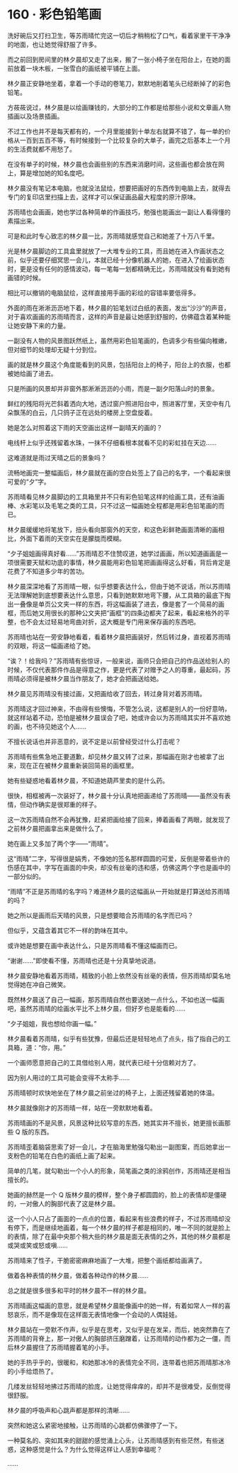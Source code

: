 # 160 · 彩色铅笔画

洗好碗后又打扫卫生，等苏雨晴忙完这一切后才稍稍松了口气，看着家里干干净净的地面，也让她觉得舒服了许多。

而之前回到房间里的林夕晨却又走了出来，搬了一张小椅子坐在阳台上，在她的面前放着一块木板，一张雪白的画纸被平铺在上面。

林夕晨正安静地坐着，拿着一个手动的卷笔刀，默默地削着笔头已经断掉了的彩色铅笔。

方莜莜说过，林夕晨是以绘画赚钱的，大部分的工作都是给那些小说和文章画人物插画以及场景插画。

不过工作也并不是每天都有的，一个月里能接到十单左右就算不错了，每一单的价格从一百到五百不等，有时候接到一个比较复杂的大单子，画完之后基本上一个月的生活费就都不用愁了。

在没有单子的时候，林夕晨也会画些别的东西来消磨时间，这些画也都会放在网上，算是增加她的知名度吧。

林夕晨没有笔记本电脑，也就没法鼠绘，想要把画好的东西传到电脑上去，就得去专门的复印店里扫描上去，这样才可以保证画品最大程度的原汁原味。

苏雨晴也会画画，她也学过各种简单的作画技巧，勉强也能画出一副让人看得懂的素描出来。

可是和此时专心致志的林夕晨一比，苏雨晴就感觉自己和她差了十万八千里。

光是林夕晨脚边的工具盒里就放了一大堆专业的工具，而且她在进入作画状态之前，似乎还要仔细冥思一会儿，本就已经十分像机器人的她，在进入了绘画状态时，更是没有任何的感情波动，每一笔每一划都精确无比，苏雨晴就没有看到她有画错的时候。

相比可以撤销的电脑鼠绘，这样直接用手画的彩绘的容错率要低得多。

外面的雨在淅淅沥沥地下着，林夕晨的铅笔划过白纸的表面，发出“沙沙”的声音，对于喜欢画画的苏雨晴而言，这样的声音是最让她感到舒服的，仿佛蕴含着某种能让她安静下来的力量。

一副没有人物的风景图跃然纸上，虽然用彩色铅笔画的，色调多少有些偏向稚嫩，但对细节的处理却无疑十分到位。

画的就是林夕晨这个角度能看到的风景，包括阳台上的椅子，阳台上的衣服，也都被她给画了进去。

只是所画的风景却并非窗外那淅淅沥沥的小雨，而是一副夕阳落山时的景象。

鲜红的残阳将光芒斜着洒向大地，透过窗户照进阳台中，照进客厅里，天空中有几朵飘荡的白云，几只鸽子正在远处的楼房上空盘旋着。

她是怎么对照着这下雨的天空画出这样一副晴天的画的？

电线杆上似乎还残留着水珠，一抹不仔细看根本就看不见的彩虹挂在天边……

这难道就是雨过天晴之后的景象吗？

流畅地画完一整幅画后，林夕晨就在画的空白处签上了自己的名字，一个看起来很可爱的“夕”字。

苏雨晴看见林夕晨脚边的工具箱里并不只有彩色铅笔这样的绘画工具，还有油画棒、水彩笔以及毛笔之类的工具，只不过这一幅画她全程都是用彩色铅笔画的而已。

林夕晨缓缓地将笔放下，扭头看向那窗外的天空，和这色彩鲜艳画面清晰的画相比，外面下着雨的天空实在是朦胧而模糊。

“夕子姐姐画得真好看……”苏雨晴忍不住赞叹道，她学过画画，所以知道画画是一项很需要天赋和功底的事情，林夕晨能用彩色铅笔把画画得这么好看，背后肯定是花费了不知道多少年的苦功。

林夕晨深深地看了苏雨晴一眼，似乎想要表达什么，但由于她不说话，所以苏雨晴无法理解她到底想要表达什么意思，只看到她默默地弯下腰，从工具箱的最底下掏出一叠像是单页公文夹一样的东西，将这幅画装了进去，像是套了一个简易的画框，而后她又用很长的那种公文夹把“画框”的四条边都夹了起来，看起来格外的平整，也不会太过轻易地弯曲对折，这大概是专门用来保存画的东西吧。

苏雨晴也站在一旁安静地看着，看着林夕晨把画装好，然后转过身，直视着苏雨晴的双眼，将这一幅画递给了她。

“诶？！给我吗？”苏雨晴有些惊讶，一般来说，画师只会把自己的作品送给别人的时候，不仅代表那件作品是得意之作，更是代表了对赠予之人的尊重，最起码，苏雨晴必须得是被林夕晨当作朋友了，她才会把画送给她。

林夕晨见苏雨晴没有接过画，又把画给收了回去，转过身背对着苏雨晴。

苏雨晴这才回过神来，不由得有些懊悔，不管怎么说，这都是别人的一份好意呐，就这样站着不动，恐怕是被林夕晨误会了吧，她或许会以为苏雨晴其实并不喜欢她的画，也不待见她这个人……

不擅长说话也并非恶意的，说不定是以前曾经受过什么打击呢？

苏雨晴有些焦急地正要道歉，却见林夕晨又转了过来，那幅画在刚才也被拿了出来，现在正在被林夕晨重新装回简易的画框里。

她有些疑惑地看着林夕晨，不知道她葫芦里卖的是什么药。

很快，相框被再一次装好了，林夕晨十分认真地把画递给了苏雨晴——虽然没有表情，但动作确实是很郑重的样子。

这一次苏雨晴自然不会再犹豫，赶紧把画给接了回来，捧着画看了两眼，就发现了之前林夕晨把画拿出来是做什么了。

她在画上又多加了两个字——“雨晴”。

这“雨晴”二字，写得很是娟秀，不像她的签名那样圆圆的可爱，反倒是带着些许的伤感在其中，字写在画面的中央，却没有丝毫的违和感，仿佛这两个字也是画中的一部分似的。

“雨晴”不正是苏雨晴的名字吗？难道林夕晨的这幅画从一开始就是打算送给苏雨晴的吗？

她之所以是画雨后天晴的风景，只是想要暗合苏雨晴的名字而已吗？

但似乎，又蕴含着其它不一样的韵味在其中。

或许她是想要在画中表达什么，只是苏雨晴看不懂这幅画而已。

“谢谢……”即使看不懂，苏雨晴也还是十分真挚地说道。

林夕晨安静地看着苏雨晴，精致的小脸上依然没有丝毫的表情，但苏雨晴却莫名地觉得她在冲自己微笑。

既然林夕晨送了自己一幅画，那苏雨晴自然也要送她一点什么，不如也送一幅画吧，虽然苏雨晴的绘画水平比不上林夕晨，但好歹也是能看的……

“夕子姐姐，我也想给你画一幅。”

林夕晨看着苏雨晴，似乎有些犹豫，但最后还是轻轻地点了点头，指了指自己的工具箱，道：“你，用。”

一个画师愿意把自己的工具借给别人用，就代表已经十分信赖对方了。

因为别人用过的工具可能会变得不太称手……

苏雨晴顿时欢快地坐在了林夕晨之前坐过的椅子上，上面还残留着她的体温。

林夕晨就像刚才的苏雨晴一样，站在一旁默默地看着。

苏雨晴画的不是风景，风景这种比较写意的东西，她其实并不擅长，她更擅长画那些 Q 版的东西。

苏雨晴歪着脑袋思索了好一会儿，才在脑海里勉强勾勒出一副图案，而后她拿出一支粉色的铅笔在白色的画纸上画了起来。

简单的几笔，就勾勒出一个小人的形象，简笔画之类的涂鸦创作，苏雨晴还是相当擅长的。

她画的赫然是一个 Q 版林夕晨的模样，整个身子都圆圆的，脸上的表情却是僵硬的，一对傲人的胸部代表了这是林夕晨。

这一个小人只占了画面的一点点的位置，看起来有些浪费的样子，不过苏雨晴却没有停下，而是继续地画着，每一个林夕晨的样子都是相同的，唯一不同的就是脸上的表情，除了在最中央那个稍大些的林夕晨是面无表情的之外，其他的林夕晨都是或哭或笑或怒或嗔……

苏雨晴来了性子，干脆密密麻麻地画了一大堆，把整个画纸都给画满了。

做着各种表情的林夕晨，做着各种动作的林夕晨……

总之就是很多很多和平时的林夕晨不一样的林夕晨。

苏雨晴画这幅画的意思，就是希望林夕晨能像画中的她一样，有着如常人一样的喜怒哀乐，而不是像现在这样面无表情地像一个会动的人偶娃娃。

林夕晨站在一旁默不作声，似乎是在思考，又似乎是在发呆，而后，她突然靠在了苏雨晴的背脊上，那一对傲人的胸部挤压磨蹭着，让苏雨晴的动作都为之一僵，而后林夕晨握住了苏雨晴握着笔的小手。

她的手热乎乎的，很暖和，和她那冰冷的表情完全不同，连带着也把苏雨晴那冰冷的小手给焐热了。

几缕发丝轻轻地拂过苏雨晴的脸庞，让她觉得痒痒的，却并不是很难受，反倒觉得很舒服。

林夕晨的呼吸声和心跳声都是那样的清晰……

突然和她这么紧密地接触，让苏雨晴的心跳都仿佛骤停了一下。

一种莫名的、突如其来的甜甜的感觉涌上心头，让苏雨晴感到有些茫然，有些迷惑，这种感觉是什么？为什么觉得这样让人感到幸福呢？

……
